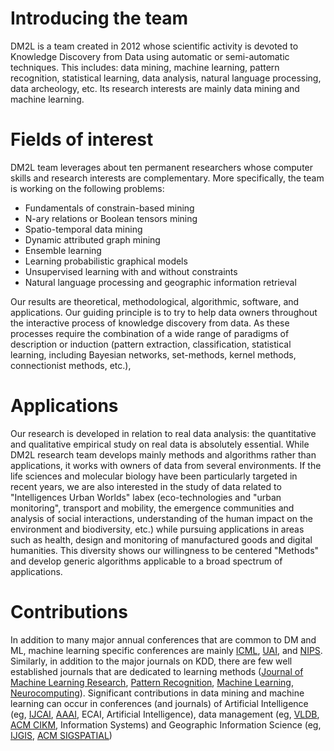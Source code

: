 # Introducing the team

DM2L is a team created in 2012 whose scientific activity is devoted to Knowledge Discovery from Data using automatic or semi-automatic techniques. This includes: data mining, machine learning, pattern recognition, statistical learning, data analysis, natural language processing, data archeology, etc. Its research interests are mainly data mining and machine learning.

# Fields of interest

DM2L team leverages about ten permanent researchers whose computer skills and research interests are complementary. More specifically, the team is working on the following problems:
* Fundamentals of constrain-based mining
* N-ary relations or Boolean tensors mining
* Spatio-temporal data mining
* Dynamic attributed graph mining
* Ensemble learning
* Learning probabilistic graphical models
* Unsupervised learning with and without constraints
* Natural language processing and geographic information retrieval

Our results are theoretical, methodological, algorithmic, software, and applications. Our guiding principle is to try to help data owners throughout the interactive process of knowledge discovery from data. As these processes require the combination of a wide range of paradigms of description or induction (pattern extraction, classification, statistical learning, including Bayesian networks, set-methods, kernel methods, connectionist methods, etc.), 

# Applications
Our research is developed in relation to real data analysis: the quantitative and qualitative empirical study on real data is absolutely essential. While DM2L research team develops mainly methods and algorithms rather than applications, it works with owners of data from several environments. If the life sciences and molecular biology have been particularly targeted in recent years, we are also interested in the study of data related to "Intelligences Urban Worlds" labex (eco-technologies and "urban monitoring", transport and mobility, the emergence communities and analysis of social interactions, understanding of the human impact on the environment and biodiversity, etc.) while pursuing applications in areas such as health, design and monitoring of manufactured goods and digital humanities. This diversity shows our willingness to be centered "Methods" and develop generic algorithms applicable to a broad spectrum of applications.

# Contributions
In addition to many major annual conferences that are common to DM and ML, machine learning specific conferences are mainly [ICML](https://icml.cc), [UAI](https://www.auai.org), and [NIPS](https://nips.cc). Similarly, in addition to the major journals on KDD, there are few well established journals that are dedicated to learning methods ([Journal of Machine Learning Research](https://www.jmlr.org), [Pattern Recognition](https://www.journals.elsevier.com/pattern-recognition), [Machine Learning](https://www.springer.com/journal/10994), [Neurocomputing](https://www.journals.elsevier.com/neurocomputing)). Significant contributions in data mining and machine learning can occur in conferences (and journals) of Artificial Intelligence (eg, [IJCAI](https://www.ijcai.org), [AAAI](https://aaai.org/), ECAI, Artificial Intelligence), data management (eg, [VLDB](https://www.vldb.org/conference.html), [ACM CIKM](http://www.cikmconference.org), Information Systems) and Geographic Information Science (eg, [IJGIS](https://www.tandfonline.com/toc/tgis20/current), [ACM SIGSPATIAL](https://www.sigspatial.org))
